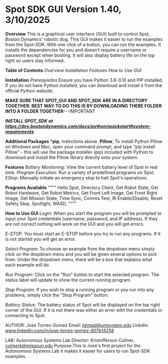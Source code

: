 # Spot SDK GUI Version 1.40, 3/10/2025

**Overview**
This is a graphical user interface (GUI) built to control Spot, Boston Dynamics' robotic dog. This GUI makes it easier to run the examples from the Spot-SDK. With one click of a button, you can run the examples. It installs the dependencies for you and doesn't require a username or password except when booting. It will also display battery life on the top right so users stay informed. 

**Table of Contents**
*Overview*
*Installation*
*Features*
*How to Use GUI*

**Installation**
*Prerequisites*
Ensure you have Python 3.6-3.10 and PIP installed. If you do not have Python installed, you can download and install it from the official Python website.

**MAKE SURE THAT SPOT_GUI AND SPOT_SDK ARE IN A DIRECTORY TOGETHER. BEST WAY TO DO THIS IS BY DOWNLOADING THERE FOLDER INTO A FOLDER TOGETHER**---IMPORTANT

***INSTALL SPOT_SDK at https://dev.bostondynamics.com/docs/python/quickstart#system-requirements***

**Additional Packages**
***pip**, instrctions above.
**Pillow**, To install Python Pillow on Windows and Mac, open your command prompt, and type "pip install Pillow" - this will use the package installer (pip) included with Python to download and install the Pillow library directly onto your system. 


**Features**
*Battery Monitoring*: View the current battery level of Spot in real time.
*Program Execution*: Run a variety of predefined programs on Spot.
*EStop*: Manually initiate an emergency stop to halt Spot's operations.

**Programs Available**
""""
Hello Spot,
Directory Client,
Get Robot State,
Get Robot Hardware,
Get Robot Metrics,
Get Front Left Image,
Get Front Right Image,
Get Mission State,
Time Sync,
Comms Test,
IR Enable/Disable,
Reset Safety Stop,
Spotlight,
WASD,
""""

**How to Use GUI**
*Login*: When you start the program you will be prompted to input your Spot credentials (username, password, and IP address).
If they are not correct nothing will work on the GUI and you will get errors.

*E-STOP*: You must start an E-STOP before you try to run any programs. If it is not started you will get an error.

*Select Program*: To choose an example from the dropdown menu simply click on the dropdown menu and you will be given several options to pick from. Under the dropdown menu, there will be a box that explains what each example will do.

*Run Program*: Click on the "Run" button to start the selected program. The status label will update to show the current running program.

*Stop Program*: If you wish to stop a running program or you run into any problems, simply click the "Stop Program" button.

*Battery Status*: The battery status of Spot will be displayed on the top right corner of the GUI. If it is not there was either an error with the credentials or connecting to Spot.



AUTHOR: Jose Torres-Gomez
Email: jgtmpd@umsystem.edu
Linkdin: www.linkedin.com/in/jose-torres-gomez-807b14258

LAB: Autonomous Systems Lab
Director: Kristofferson Culmer, culmerk@missouri.edu
Purpose:This is Jose's first project for the Autonomous Systems Lab it makes it easier for users to run Spot-SDK examples.
